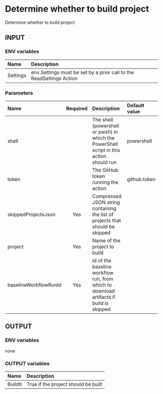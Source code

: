 # Determine whether to build project

Determine whether to build project

## INPUT

### ENV variables

| Name | Description |
| :-- | :-- |
| Settings | env.Settings must be set by a prior call to the ReadSettings Action |

### Parameters

| Name | Required | Description | Default value |
| :-- | :-: | :-- | :-- |
| shell | | The shell (powershell or pwsh) in which the PowerShell script in this action should run | powershell |
| token | | The GitHub token running the action | github.token |
| skippedProjectsJson | Yes | Compressed JSON string containing the list of projects that should be skipped | |
| project | Yes | Name of the project to build | |
| baselineWorkflowRunId | Yes | Id of the baseline workflow run, from which to download artifacts if build is skipped | |

## OUTPUT

### ENV variables

none

### OUTPUT variables

| Name | Description |
| :-- | :-- |
| BuildIt | True if the project should be built |
